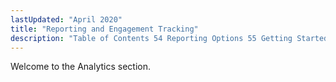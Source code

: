 ```yaml
---
lastUpdated: "April 2020"
title: "Reporting and Engagement Tracking"
description: "Table of Contents 54 Reporting Options 55 Getting Started with the Web based User Interface 55 1 Recipient Lists 56 Using the UI for Reporting 57 Reports and Engagement Tracking in the UI 57 1 Selecting Your Metrics and Filters 57 2 Viewing Your Reports 57 3 Adaptive Delivery Report..."
---
```


Welcome to the Analytics section. 
